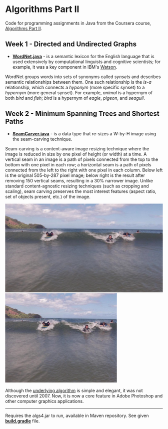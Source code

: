 Algorithms Part II
=====================

Code for programming assignments in Java from the Coursera course, [Algorithms Part II](https://www.coursera.org/learn/algorithms-part2).

Week 1 - Directed and Undirected Graphs
--------------------------------
 - [**WordNet.java**](src/main/java/assignment1/WordNet.java) - is a semantic lexicon for the English language that is used extensively by computational linguists 
 and cognitive scientists; for example, it was a key component in IBM's [Watson](http://en.wikipedia.org/wiki/Watson_(computer)). 
 
 WordNet groups words into sets of synonyms called *synsets* and describes semantic relationships between them. 
 One such relationship is the *is-a* relationship, which connects a *hyponym* (more specific synset) to a *hypernym* (more general synset). 
 For example, *animal* is a hypernym of both *bird* and *fish*; *bird* is a hypernym of *eagle*, *pigeon*, and *seagull*.

Week 2 - Minimum Spanning Trees and Shortest Paths
--------------------------------
 - [**SeamCarver.java**](src/main/java/assignment2/SeamCarver.java) - is a data type that re-sizes a W-by-H image using the seam-carving technique. 
 
 Seam-carving is a content-aware image resizing technique where the image is reduced in size by one pixel of height (or width) at a time. 
 A vertical seam in an image is a path of pixels connected from the top to the bottom with one pixel in each row; a horizontal seam is a path of pixels connected 
 from the left to the right with one pixel in each column. Below left is the original 505-by-287 pixel image; below right is the result after removing 150 vertical seams, 
 resulting in a 30% narrower image. Unlike standard content-agnostic resizing techniques (such as cropping and scaling), seam carving preserves the most interest 
 features (aspect ratio, set of objects present, etc.) of the image.
 
 ![Original image][1]     ![Seam carved image][2] 
 
 [1]: src/main/resources/assignment2/HJoceanSmall.png (Original image)
 [2]: src/main/resources/assignment2/HJoceanSmallShrunk.png (Seam carved image)
 
 Although the [underlying algorithm](https://www.youtube.com/watch?v=6NcIJXTlugc) is simple and elegant, it was not discovered until 2007. Now, it is now a core feature in Adobe Photoshop and other computer graphics applications.
 
 --------------------------------
Requires the algs4.jar to run, available in Maven repository. See given [**build.gradle**](build.gradle) file.
